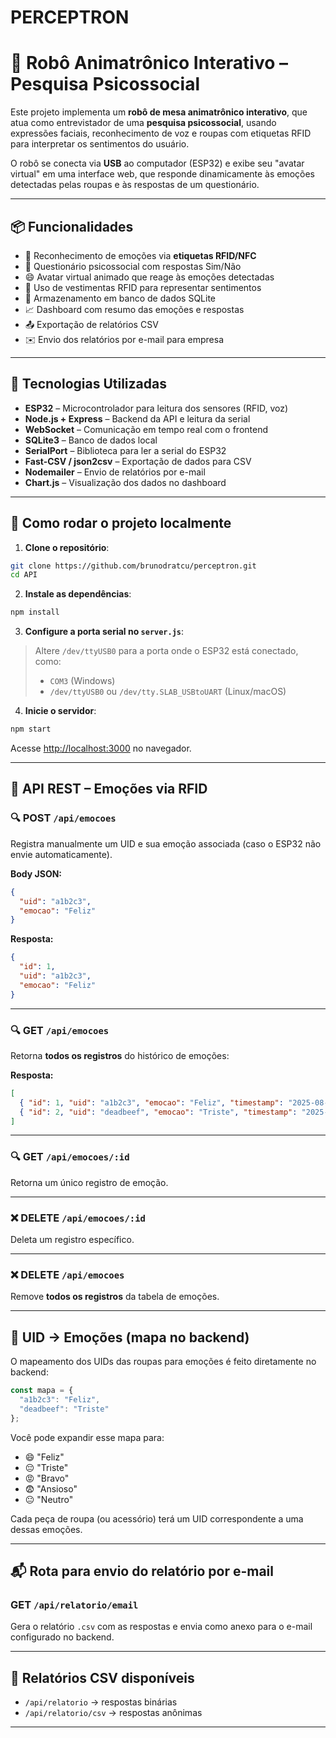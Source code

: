 # PERCEPTRON
# 🤖 Robô Animatrônico Interativo – Pesquisa Psicossocial

Este projeto implementa um **robô de mesa animatrônico interativo**, que atua como entrevistador de uma **pesquisa psicossocial**, usando expressões faciais, reconhecimento de voz e roupas com etiquetas RFID para interpretar os sentimentos do usuário.

O robô se conecta via **USB** ao computador (ESP32) e exibe seu "avatar virtual" em uma interface web, que responde dinamicamente às emoções detectadas pelas roupas e às respostas de um questionário.

---

## 📦 Funcionalidades

- 🧠 Reconhecimento de emoções via **etiquetas RFID/NFC**
- 💬 Questionário psicossocial com respostas Sim/Não
- 😄 Avatar virtual animado que reage às emoções detectadas
- 🧥 Uso de vestimentas RFID para representar sentimentos
- 💾 Armazenamento em banco de dados SQLite
- 📈 Dashboard com resumo das emoções e respostas
- 📤 Exportação de relatórios CSV
- ✉️ Envio dos relatórios por e-mail para empresa

---

## 🔧 Tecnologias Utilizadas

- **ESP32** – Microcontrolador para leitura dos sensores (RFID, voz)
- **Node.js + Express** – Backend da API e leitura da serial
- **WebSocket** – Comunicação em tempo real com o frontend
- **SQLite3** – Banco de dados local
- **SerialPort** – Biblioteca para ler a serial do ESP32
- **Fast-CSV / json2csv** – Exportação de dados para CSV
- **Nodemailer** – Envio de relatórios por e-mail
- **Chart.js** – Visualização dos dados no dashboard

---

## 🚀 Como rodar o projeto localmente

1. **Clone o repositório**:

```bash
git clone https://github.com/brunodratcu/perceptron.git
cd API
```

2. **Instale as dependências**:

```bash
npm install
```

3. **Configure a porta serial no `server.js`**:

> Altere `/dev/ttyUSB0` para a porta onde o ESP32 está conectado, como:
> - `COM3` (Windows)
> - `/dev/ttyUSB0` ou `/dev/tty.SLAB_USBtoUART` (Linux/macOS)

4. **Inicie o servidor**:

```bash
npm start
```

Acesse [http://localhost:3000](http://localhost:3000) no navegador.

---

## 📡 API REST – Emoções via RFID

### 🔍 POST `/api/emocoes`

Registra manualmente um UID e sua emoção associada (caso o ESP32 não envie automaticamente).

**Body JSON:**
```json
{
  "uid": "a1b2c3",
  "emocao": "Feliz"
}
```

**Resposta:**
```json
{
  "id": 1,
  "uid": "a1b2c3",
  "emocao": "Feliz"
}
```

---

### 🔍 GET `/api/emocoes`

Retorna **todos os registros** do histórico de emoções:

**Resposta:**
```json
[
  { "id": 1, "uid": "a1b2c3", "emocao": "Feliz", "timestamp": "2025-08-02 12:00:00" },
  { "id": 2, "uid": "deadbeef", "emocao": "Triste", "timestamp": "2025-08-02 12:05:00" }
]
```

---

### 🔍 GET `/api/emocoes/:id`

Retorna um único registro de emoção.

---

### ❌ DELETE `/api/emocoes/:id`

Deleta um registro específico.

---

### ❌ DELETE `/api/emocoes`

Remove **todos os registros** da tabela de emoções.

---

## 📘 UID → Emoções (mapa no backend)

O mapeamento dos UIDs das roupas para emoções é feito diretamente no backend:

```js
const mapa = {
  "a1b2c3": "Feliz",
  "deadbeef": "Triste"
};
```

Você pode expandir esse mapa para:

- 😄 "Feliz"
- 😔 "Triste"
- 😡 "Bravo"
- 😨 "Ansioso"
- 😐 "Neutro"

Cada peça de roupa (ou acessório) terá um UID correspondente a uma dessas emoções.

---

## 📬 Rota para envio do relatório por e-mail

### GET `/api/relatorio/email`

Gera o relatório `.csv` com as respostas e envia como anexo para o e-mail configurado no backend.

---

## 📁 Relatórios CSV disponíveis

- `/api/relatorio` → respostas binárias
- `/api/relatorio/csv` → respostas anônimas

---

